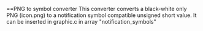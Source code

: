 ==PNG to symbol converter
This converter converts a black-white only PNG (icon.png) to a notification symbol compatible unsigned short value. It can be inserted in graphic.c in array "notification_symbols"

